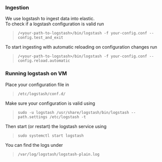 ### Ingestion
We use logstash to ingest data into elastic.\
To check if a logstash configuration is valid run 

> ```/<your-path-to-logstash>/bin/logstash -f your-config.conf --config.test_and_exit```

To start ingesting with automatic reloading on configuration changes run

> ```/<your-path-to-logstash>/bin/logstash -f your-config.conf --config.reload.automatic```

### Running logstash on VM
Place your configuration file in
> ```/etc/logstash/conf.d/```

Make sure your configuration is valid using
>```sudo -u logstash /usr/share/logstash/bin/logstash --path.settings /etc/logstash -t```

Then start (or restart) the logstash service using
> ```sudo systemctl start logstash```

You can find the logs under
> ```/var/log/logstash/logstash-plain.log ```